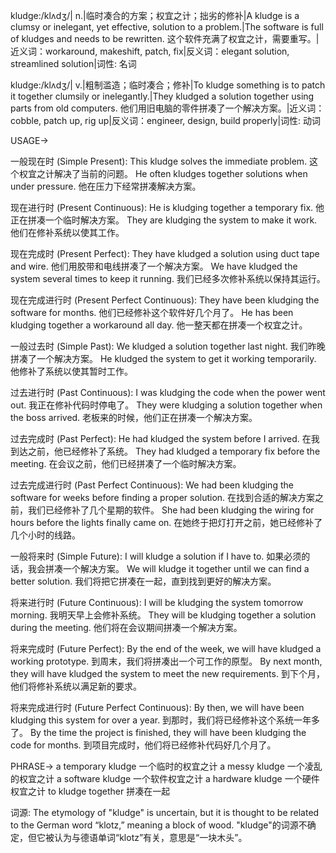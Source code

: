 kludge:/klʌdʒ/| n.|临时凑合的方案；权宜之计；拙劣的修补|A kludge is a clumsy or inelegant, yet effective, solution to a problem.|The software is full of kludges and needs to be rewritten.  这个软件充满了权宜之计，需要重写。|近义词：workaround, makeshift, patch, fix|反义词：elegant solution, streamlined solution|词性: 名词

kludge:/klʌdʒ/| v.|粗制滥造；临时凑合；修补|To kludge something is to patch it together clumsily or inelegantly.|They kludged a solution together using parts from old computers.  他们用旧电脑的零件拼凑了一个解决方案。|近义词：cobble, patch up, rig up|反义词：engineer, design, build properly|词性: 动词


USAGE->

一般现在时 (Simple Present):
This kludge solves the immediate problem. 这个权宜之计解决了当前的问题。
He often kludges together solutions when under pressure. 他在压力下经常拼凑解决方案。


现在进行时 (Present Continuous):
He is kludging together a temporary fix. 他正在拼凑一个临时解决方案。
They are kludging the system to make it work. 他们在修补系统以使其工作。


现在完成时 (Present Perfect):
They have kludged a solution using duct tape and wire. 他们用胶带和电线拼凑了一个解决方案。
We have kludged the system several times to keep it running.  我们已经多次修补系统以保持其运行。


现在完成进行时 (Present Perfect Continuous):
They have been kludging the software for months. 他们已经修补这个软件好几个月了。
He has been kludging together a workaround all day. 他一整天都在拼凑一个权宜之计。


一般过去时 (Simple Past):
We kludged a solution together last night. 我们昨晚拼凑了一个解决方案。
He kludged the system to get it working temporarily.  他修补了系统以使其暂时工作。


过去进行时 (Past Continuous):
I was kludging the code when the power went out.  我正在修补代码时停电了。
They were kludging a solution together when the boss arrived.  老板来的时候，他们正在拼凑一个解决方案。


过去完成时 (Past Perfect):
He had kludged the system before I arrived. 在我到达之前，他已经修补了系统。
They had kludged a temporary fix before the meeting.  在会议之前，他们已经拼凑了一个临时解决方案。


过去完成进行时 (Past Perfect Continuous):
We had been kludging the software for weeks before finding a proper solution. 在找到合适的解决方案之前，我们已经修补了几个星期的软件。
She had been kludging the wiring for hours before the lights finally came on.  在她终于把灯打开之前，她已经修补了几个小时的线路。


一般将来时 (Simple Future):
I will kludge a solution if I have to. 如果必须的话，我会拼凑一个解决方案。
We will kludge it together until we can find a better solution.  我们将把它拼凑在一起，直到找到更好的解决方案。


将来进行时 (Future Continuous):
I will be kludging the system tomorrow morning. 我明天早上会修补系统。
They will be kludging together a solution during the meeting.  他们将在会议期间拼凑一个解决方案。


将来完成时 (Future Perfect):
By the end of the week, we will have kludged a working prototype. 到周末，我们将拼凑出一个可工作的原型。
By next month, they will have kludged the system to meet the new requirements. 到下个月，他们将修补系统以满足新的要求。


将来完成进行时 (Future Perfect Continuous):
By then, we will have been kludging this system for over a year. 到那时，我们将已经修补这个系统一年多了。
By the time the project is finished, they will have been kludging the code for months. 到项目完成时，他们将已经修补代码好几个月了。


PHRASE->
a temporary kludge  一个临时的权宜之计
a messy kludge  一个凌乱的权宜之计
a software kludge  一个软件权宜之计
a hardware kludge  一个硬件权宜之计
to kludge together  拼凑在一起


词源:  The etymology of "kludge" is uncertain, but it is thought to be related to the German word “klotz,” meaning a block of wood.  "kludge"的词源不确定，但它被认为与德语单词“klotz”有关，意思是“一块木头”。
